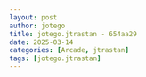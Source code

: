 ```yaml
---
layout: post
author: jotego
title: jotego.jtrastan - 654aa29
date: 2025-03-14
categories: [Arcade, jtrastan]
tags: [jotego.jtrastan]
---
```


